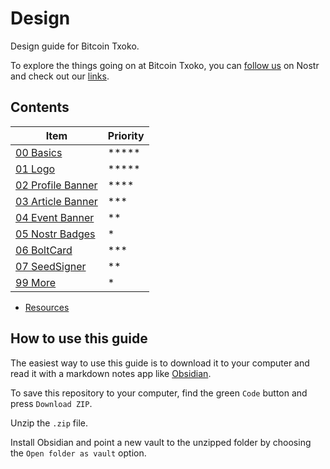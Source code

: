 # Design
Design guide for Bitcoin Txoko. 

To explore the things going on at Bitcoin Txoko, you can [follow us](https://snort.social/nprofile1qqs9n8m87l0hd9xxqwndqcmwzh4uvyxmwlw0637kuhg98pkcy8ana2gpz4mhxue69uhhyetvv9ujuerpd46hxtnfduhsz9mhwden5te0wfjkccte9ehx7um5wghxyctwvshszrnhwden5te0dehhxtnvdakz7lvvlup) on Nostr and check out our [links](https://nostree.me/txoko@bitcointxoko.com/). 

## Contents  
|Item|Priority|
|--|--|
|[00 Basics](./00-basics.md)  |*****|
|[01 Logo](./01-logo.md)  |*****|
|[02 Profile Banner](./02-pbanner.md)|****|
|[03 Article Banner](./03-abanner.md) |***|
|[04 Event Banner](./04-ebanner.md) |**|
|[05 Nostr Badges](./05-badges.md)  |*|
|[06 BoltCard](./07-boltcard.md)  |***|
|[07 SeedSigner](./07-seedsigner.md)  |**|
|[99 More](./99-more.md)  |*|

- [Resources](/resources.md)  

## How to use this guide
The easiest way to use this guide is to download it to your computer and read it with a markdown notes app like [Obsidian](https://obsidian.md/). 

To save this repository to your computer, find the green `Code` button and press `Download ZIP`. 

Unzip the `.zip` file. 

Install Obsidian and point a new vault to the unzipped folder by choosing the `Open folder as vault` option. 
